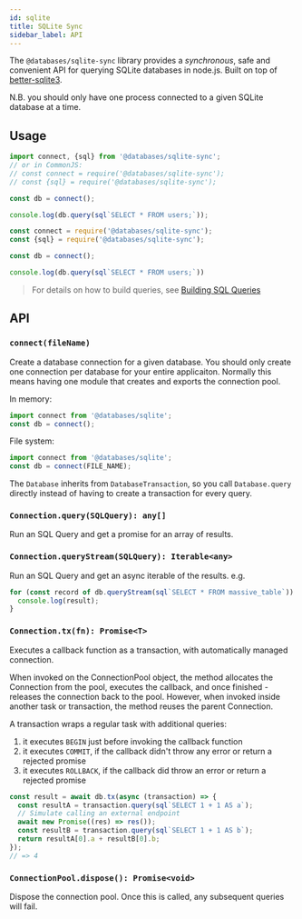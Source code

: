 ```yaml
---
id: sqlite
title: SQLite Sync
sidebar_label: API
---
```


The `@databases/sqlite-sync` library provides a _synchronous_, safe and convenient API
for querying SQLite databases in node.js. Built on top of
[better-sqlite3](https://www.npmjs.com/package/better-sqlite3).

N.B. you should only have one process connected to a given SQLite database at a time.

## Usage

```typescript
import connect, {sql} from '@databases/sqlite-sync';
// or in CommonJS:
// const connect = require('@databases/sqlite-sync');
// const {sql} = require('@databases/sqlite-sync');

const db = connect();

console.log(db.query(sql`SELECT * FROM users;`));
```

```javascript
const connect = require('@databases/sqlite-sync');
const {sql} = require('@databases/sqlite-sync');

const db = connect();

console.log(db.query(sql`SELECT * FROM users;`))
```

> For details on how to build queries, see [Building SQL Queries](sql.md)

## API

### `connect(fileName)`

Create a database connection for a given database. You should only create one connection per database for your entire applicaiton. Normally this means having one module that creates and exports the connection pool.

In memory:

```ts
import connect from '@databases/sqlite';
const db = connect();
```

File system:

```ts
import connect from '@databases/sqlite';
const db = connect(FILE_NAME);
```

The `Database` inherits from `DatabaseTransaction`, so you call `Database.query` directly instead of having to create a transaction for every query.

### `Connection.query(SQLQuery): any[]`

Run an SQL Query and get a promise for an array of results.

### `Connection.queryStream(SQLQuery): Iterable<any>`

Run an SQL Query and get an async iterable of the results. e.g.

```js
for (const record of db.queryStream(sql`SELECT * FROM massive_table`)) {
  console.log(result);
}
```

### `Connection.tx(fn): Promise<T>`

Executes a callback function as a transaction, with automatically managed connection.

When invoked on the ConnectionPool object, the method allocates the Connection from the pool, executes the callback, and once finished - releases the connection back to the pool. However, when invoked inside another task or transaction, the method reuses the parent Connection.

A transaction wraps a regular task with additional queries:

1. it executes `BEGIN` just before invoking the callback function
2. it executes `COMMIT`, if the callback didn't throw any error or return a rejected promise
3. it executes `ROLLBACK`, if the callback did throw an error or return a rejected promise

```ts
const result = await db.tx(async (transaction) => {
  const resultA = transaction.query(sql`SELECT 1 + 1 AS a`);
  // Simulate calling an external endpoint
  await new Promise((res) => res());
  const resultB = transaction.query(sql`SELECT 1 + 1 AS b`);
  return resultA[0].a + resultB[0].b;
});
// => 4
```

### `ConnectionPool.dispose(): Promise<void>`

Dispose the connection pool. Once this is called, any subsequent queries will fail.
